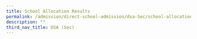 ```yaml
---
title: School Allocation Results
permalink: /admission/direct-school-admission/dsa-Sec/school-allocation-results
description: ""
third_nav_title: DSA (Sec)
---
```

